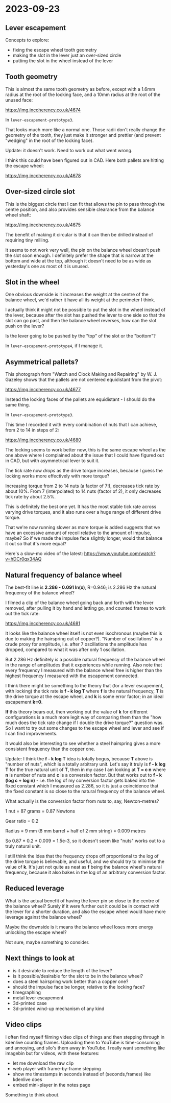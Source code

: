 # 2023-09-23

## Lever escapement

Concepts to explore:

 * fixing the escape wheel tooth geometry
 * making the slot in the lever just an over-sized circle
 * putting the slot in the wheel instead of the lever

## Tooth geometry

This is almost the same tooth geometry as before, except with a 1.6mm radius at the root of
the locking face, and a 10mm radius at the root of the unused face:

https://img.incoherency.co.uk/4674

In `lever-escapement-prototype3`.

That looks much more like a normal one. Those radii don't really change the geometry of the tooth,
they just make it stronger and prettier (and prevent "wedging" in the root of the locking face).

Update: it doesn't work. Need to work out what went wrong.

I think this could have been figured out in CAD. Here both pallets are hitting the escape wheel:

https://img.incoherency.co.uk/4678

## Over-sized circle slot

This is the biggest circle that I can fit that allows the pin to pass through the centre position,
and also provides sensible clearance from the balance wheel shaft:

https://img.incoherency.co.uk/4675

The benefit of making it circular is that it can then be drilled instead of requiring tiny milling.

It seems to not work very well, the pin on the balance wheel doesn't push the slot soon enough.
I definitely prefer the shape that is narrow at the bottom and wide at the top, although it doesn't
need to be as wide as yesterday's one as most of it is unused.

## Slot in the wheel

One obvious downside is it increases the weight at the centre of the balance wheel, we'd rather it
have all its weight at the perimeter I think.

I actually think it might not be possible to put the slot in the wheel instead of the lever,
because after the slot has pushed the lever to one side so that the slot can go past, and then
the balance wheel reverses, how can the slot push on the lever?

Is the lever going to be pushed by the "top" of the slot or the "bottom"?

In `lever-escapement-prototype4`, if I manage it.

## Asymmetrical pallets?

This photograph from "Watch and Clock Making and Repairing" by W. J. Gazeley shows that
the pallets are not centered equidistant from the pivot:

https://img.incoherency.co.uk/4677

Instead the locking faces of the pallets are equidistant - I should do the same thing.

In `lever-escapement-prototype3`.

This time I recorded it with every combination of nuts that I can achieve, from 2 to 14 in steps of 2:

https://img.incoherency.co.uk/4680

The locking seems to work better now, this is the same escape wheel as the one above where I complained
about the issue that I could have figured out in CAD, but with asymmetrical lever to suit it.

The tick rate now *drops* as the drive torque increases, because I guess the locking works more effectively
with more torque?

Increasing torque from 2 to 14 nuts (a factor of 7!), decreases tick rate by about 10%. From 7
(interpolated) to 14 nuts (factor of 2), it only decreases tick rate by about 2.5%.

This is definitely the best one yet. It has the most stable tick rate across varying drive torques, and
it also runs over a huge range of different drive torque.

That we're now running slower as more torque is added suggests that we have an excessive
amount of recoil relative to the amount of impulse, maybe? So if we made the impulse face slightly longer, would
that balance it out so that it's more equal?

Here's a slow-mo video of the latest: https://www.youtube.com/watch?v=hDCr0qx34AQ

## Natural frequency of balance wheel

The best-fit line is **2.286 - 0.091 ln(x)**, R=0.946; is 2.286 Hz the natural frequency of the balance wheel?

I filmed a clip of the balance wheel going back and forth with the lever removed, after pulling it by hand and letting go,
and counted frames to work out the tick rate:

https://img.incoherency.co.uk/4681

It looks like the balance wheel itself is not even isochronous (maybe this is due to making the hairspring
out of copper?). "Number of oscillations" is a crude proxy for amplitude, i.e. after 7 oscillations the amplitude
has dropped, compared to what it was after only 1 oscillation.

But 2.286 Hz definitely *is* a possible natural frequency of the balance wheel in the range of amplitudes that
it experiences while running. Also note that every frequency I measured with the balance wheel free is higher than
the highest frequency I measured with the escapement connected.

I think there might be something to the theory that (for a lever escapement, with locking)
the tick rate is **f - k log T** where **f** is the natural frequency,
**T** is the drive torque at the escape wheel, and **k** is some error factor; in an ideal escapement **k=0**.

**If** this theory bears out, then working out the value of **k** for different configurations is a much more legit
way of comparing them than the "how much does the tick rate change if I double the drive torque?" question was.
So I want to try out some changes to the escape wheel and lever and see if I can find improvements.

It would also be interesting to see whether a steel hairspring gives a more consistent frequency than the copper one.

Update: I think the **f - k log T** idea is totally bogus, because **T** above is "number of nuts", which is a totally
arbitrary unit. Let's say it truly is **f - k log T** for the true natural unit of **T**, then in my case I am
looking at **T = c n** where **n** is number of nuts and **c** is a conversion factor. But that works out to
**f - k (log c + log n)** - i.e. the log of my conversion factor gets baked into the fixed constant which I
measured as 2.286, so it is just a coincidence that the fixed constant is so close to the natural frequency
of the balance wheel.

What actually is the conversion factor from nuts to, say, Newton-metres?

1 nut = 87 grams = 0.87 Newtons

Gear ratio = 0.2

Radius = 9 mm (8 mm barrel + half of 2 mm string) = 0.009 metres

So 0.87 * 0.2 * 0.009 = 1.5e-3, so it doesn't seem like "nuts" works out to a truly natural unit.

I still think the idea that the frequency drops off proportional to the log of the drive torque is believable, and useful,
and we should try to minimise the value of **k**. It's just
not quite as neat as **f** being the balance wheel's natural frequency, because it also bakes in the log of an arbitrary conversion
factor.

## Reduced leverage

What is the actual benefit of having the lever pin so close to the centre of the balance wheel?
Surely if it were further out it could be in contact with the lever for a shorter duration, and also
the escape wheel would have more leverage against the balance wheel?

Maybe the downside is it means the balance wheel loses more energy unlocking the escape wheel?

Not sure, maybe something to consider.

## Next things to look at

* is it desirable to reduce the length of the lever?
* is it possible/desirable for the slot to be in the balance wheel?
* does a steel hairspring work better than a copper one?
* should the impulse face be longer, relative to the locking face?
* timegraphing
* metal lever escapement
* 3d-printed case
* 3d-printed wind-up mechanism of any kind

## Video clips

I often find myself filming video clips of things and then stepping through in kdenlive counting frames.
Uploading them to YouTube is time-consuming and annoying, and silo's them away in YouTube. I really
want something like imagebin but for videos, with these features:

 * let me download the raw clip
 * web player with frame-by-frame stepping
 * show me timestamps in seconds instead of (seconds,frames) like kdenlive does
 * embed mini-player in the notes page

Something to think about.
